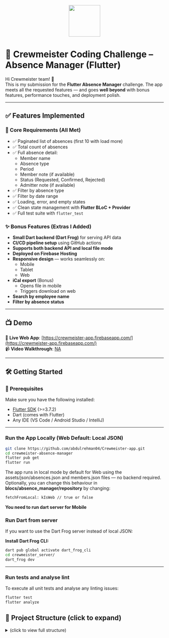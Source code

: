 <p align="center">
  <img src="https://crewmeister.com/images/logo_crewmeister_without_text.svg" width="100" height="100"/>
</p>

# 🚀 Crewmeister Coding Challenge – Absence Manager (Flutter)

Hi Crewmeister team! 👋  
This is my submission for the **Flutter Absence Manager** challenge. The app meets all the requested features — and goes **well beyond** with bonus features, performance touches, and deployment polish.

---

## ✅ Features Implemented

### 🧾 Core Requirements (All Met)

- ✅ Paginated list of absences (first 10 with load more)
- ✅ Total count of absences
- ✅ Full absence detail:
  - Member name
  - Absence type
  - Period
  - Member note (if available)
  - Status (Requested, Confirmed, Rejected)
  - Admitter note (if available)
- ✅ Filter by absence type
- ✅ Filter by date range
- ✅ Loading, error, and empty states
- ✅ Clean state management with **Flutter BLoC + Provider**
- ✅ Full test suite with `flutter_test`

### ✨ Bonus Features (Extras I Added)

- **Small Dart backend (Dart Frog)** for serving API data
- **CI/CD pipeline setup** using GitHub actions
- **Supports both backend API and local file mode**
- **Deployed on Firebase Hosting**
- **Responsive design** — works seamlessly on:
  - Mobile
  - Tablet
  - Web
- **iCal export** (Bonus)
  - Opens file in mobile
  - Triggers download on web
- **Search by employee name**
- **Filter by absence status**

---

## 📺 Demo

🔗 **Live Web App**: [https://crewmeister-app.firebaseapp.com/](https://crewmeister-app.firebaseapp.com/)  
📹 **Video Walkthrough**: [NA](NA)

---

## 🛠 Getting Started

### 🔧 Prerequisites

Make sure you have the following installed:

- [Flutter SDK](https://docs.flutter.dev/get-started/install) (>=3.7.2)
- Dart (comes with Flutter)
- Any IDE (VS Code / Android Studio / IntelliJ)

---

### Run the App Locally (Web Default: Local JSON)

```bash
git clone https://github.com/abdulrehman04/Crewmeister-app.git
cd crewmeister-absence-manager
flutter pub get
flutter run
```
The app runs in local mode by default for Web using the assets/json/absences.json and members.json files — no backend required. Optionally, you can change this behaviour in **blocs/absence_manager/repository** by changing:

```bash
fetchFromLocal: kIsWeb // true or false
```

**You need to run dart server for Mobile**

### Run Dart from server

If you want to use the Dart Frog server instead of local JSON:

**Install Dart Frog CLI:**

```bash
dart pub global activate dart_frog_cli
cd crewmeister_server/
dart_frog dev
```

---

### Run tests and analyse lint

To execute all unit tests and analyse any linting issues:

```bash
flutter test
flutter analyze
```

## 📁 Project Structure (click to expand)

<details> <summary>(click to view full structure)</summary>

```bash
lib/
├── api/
│   └── api.dart
├── blocs/absence_manager/
│   ├── enums/
│   │   └── absence_type.dart
│   ├── models/
│   │   ├── absence_model.dart
│   │   ├── absentee_item.dart
│   │   ├── member_model.dart
│   │   └── paginated_absence_result.dart
│   ├── states/
│   │   ├── _export_absences_state.dart
│   │   └── _fetch_absentees_state.dart
│   ├── absence_manager_bloc.dart
│   ├── data_provider.dart
│   ├── event.dart
│   ├── repo_interface.dart
│   ├── repository.dart
│   └── state.dart
├── configs/
│   ├── extensions/
│   │   └── color_extensions.dart
│   ├── theme/
│   │   └── _colors.dart
│   └── ui/
│       ├── _breakpoints.dart
│       ├── _media.dart
│       └── configs.dart
├── models/
│   └── absence_filters.dart
├── router/
│   ├── app_router.dart
│   └── routes.dart
├── screens/absence_manager/
│   ├── static/
│   │   └── _keys.dart
│   ├── views/
│   │   ├── desktop.dart
│   │   ├── mobile.dart
│   │   └── tablet.dart
│   └── widgets/
│       ├── _absentee_card.dart
│       ├── _base_view.dart
│       ├── _build_content.dart
│       ├── _build_list.dart
│       ├── _filters_drawer.dart
│       ├── _filters_model_sheet.dart
│       ├── _filters_row.dart
│       ├── _note_widget.dart
│       ├── _search_view.dart
│       ├── _state.dart
│       └── absence_manager.dart
├── services/
│   ├── api_service.dart
│   ├── calender_service.dart
│   └── responsive.dart
├── utils/
│   ├── _ui_utils.dart
│   └── utils.dart
├── widgets/
│   ├── input/
│   │   ├── app_dropdown.dart
│   │   ├── app_text_field.dart
│   │   └── date_picker_button.dart
│   └── ui/
│       ├── app_button.dart
│       └── app_heading.dart
└── main.dart

test/
└── blocs/
    ├── _error_throw_fake_repo.dart
    ├── _success_fake_repo.dart
    └── absence_manager_bloc_test.dart

server/
└── (Dart Frog API server for mock data)
```
</details>